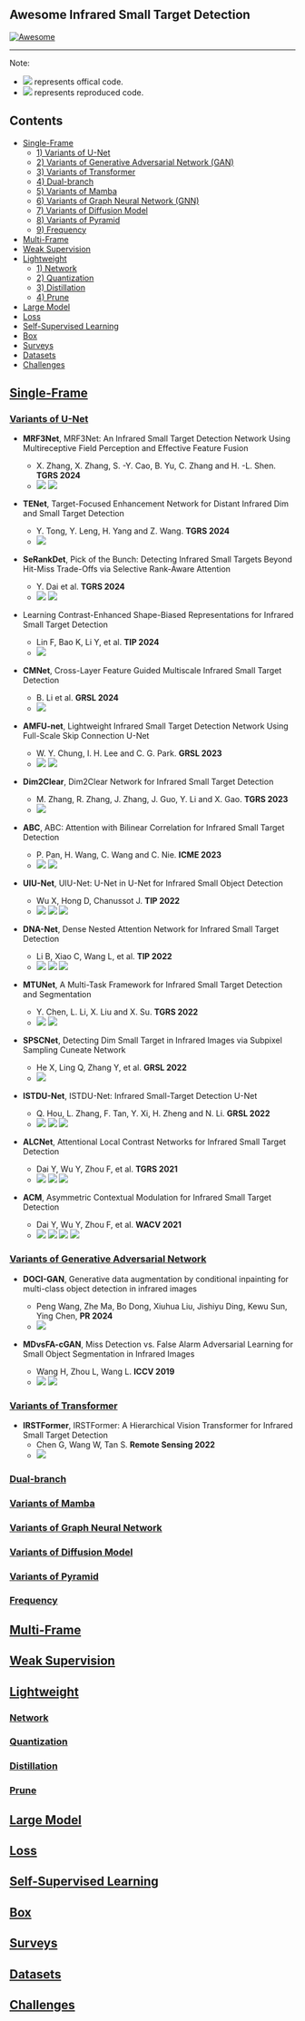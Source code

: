 ## Awesome Infrared Small Target Detection

[![Awesome](https://cdn.rawgit.com/sindresorhus/awesome/d7305f38d29fed78fa85652e3a63e154dd8e8829/media/badge.svg)](https://github.com/yongxianLiu/Awesome-IRSTD)

-----
Note: 
- ![](https://img.shields.io/badge/Code-PyTorch-orange) represents offical code.
- ![](https://img.shields.io/badge/Code-PyTorch-green) represents reproduced code.

## Contents

- [Single-Frame](#Single-Frame)
	- [1) Variants of U-Net](#Variants-of-U-Net)
 	- [2) Variants of Generative Adversarial Network (GAN)](#Variants-of-Generative-Adversarial-Network)
  	- [3) Variants of Transformer](#Variants-of-Transformer)
  	- [4) Dual-branch](#Dual-branch)
  	- [5) Variants of Mamba](#Variants-of-Mamba)
  	- [6) Variants of Graph Neural Network (GNN)](#Variants-of-Graph-Neural-Network)
  	- [7) Variants of Diffusion Model](#Variants-of-Diffusion-Model)
  	- [8) Variants of Pyramid](#Variants-of-Pyramid)
  	- [9) Frequency](#Frequency)
- [Multi-Frame](#Multi-Frame)
- [Weak Supervision](#Weak-Supervision)
- [Lightweight](#Lightweight)
	- [1) Network](#Network)
 	- [2) Quantization](#Quantization)
  	- [3) Distillation](#Distillation)
  	- [4) Prune](#Prune)
- [Large Model](#Large-Model)
- [Loss](#Loss)
- [Self-Supervised Learning](#Self-Supervised-Learning)
- [Box](#Box)
- [Surveys](#Surveys)
- [Datasets](#Datasets)
- [Challenges](#Challenges)


## [Single-Frame](#Contents)


### [Variants of U-Net](#Contents)

- **MRF3Net**, MRF3Net: An Infrared Small Target Detection Network Using Multireceptive Field Perception and Effective Feature Fusion
  + X. Zhang, X. Zhang, S. -Y. Cao, B. Yu, C. Zhang and H. -L. Shen. **TGRS 2024**
  + [![](https://img.shields.io/badge/Link-Paper-blue)](https://ieeexplore.ieee.org/stamp/stamp.jsp?tp=&arnumber=10562332) [![](https://img.shields.io/badge/Code-PyTorch-orange)](https://github.com/Temperature-ai/MRF3Net)

- **TENet**, Target-Focused Enhancement Network for Distant Infrared Dim and Small Target Detection
  + Y. Tong, Y. Leng, H. Yang and Z. Wang. **TGRS 2024**
  + [![](https://img.shields.io/badge/Link-Paper-blue)](https://ieeexplore.ieee.org/stamp/stamp.jsp?tp=&arnumber=10697465)

- **SeRankDet**, Pick of the Bunch: Detecting Infrared Small Targets Beyond Hit-Miss Trade-Offs via Selective Rank-Aware Attention
  + Y. Dai et al. **TGRS 2024**
  + [![](https://img.shields.io/badge/Link-Paper-blue)](https://ieeexplore.ieee.org/stamp/stamp.jsp?tp=&arnumber=10677425) [![](https://img.shields.io/badge/Code-PyTorch-orange)](https://github.com/GrokCV/SeRankDet)

- Learning Contrast-Enhanced Shape-Biased Representations for Infrared Small Target Detection
  + Lin F, Bao K, Li Y, et al. **TIP 2024**
  + [![](https://img.shields.io/badge/Link-Paper-blue)](https://ieeexplore.ieee.org/stamp/stamp.jsp?tp=&arnumber=10508299)

- **CMNet**, Cross-Layer Feature Guided Multiscale Infrared Small Target Detection
  + B. Li et al. **GRSL 2024**
  + [![](https://img.shields.io/badge/Link-Paper-blue)](https://ieeexplore.ieee.org/stamp/stamp.jsp?tp=&arnumber=10415029)

- **AMFU-net**, Lightweight Infrared Small Target Detection Network Using Full-Scale Skip Connection U-Net 
  + W. Y. Chung, I. H. Lee and C. G. Park. **GRSL 2023**
  + [![](https://img.shields.io/badge/Link-Paper-blue)](https://ieeexplore.ieee.org/stamp/stamp.jsp?tp=&arnumber=10124752) [![](https://img.shields.io/badge/Code-PyTorch-orange)](https://github.com/cwon789/AMFU-net)

- **Dim2Clear**, Dim2Clear Network for Infrared Small Target Detection
  + M. Zhang, R. Zhang, J. Zhang, J. Guo, Y. Li and X. Gao. **TGRS 2023**
  + [![](https://img.shields.io/badge/Link-Paper-blue)](https://ieeexplore.ieee.org/stamp/stamp.jsp?tp=&arnumber=10091167)

- **ABC**, ABC: Attention with Bilinear Correlation for Infrared Small Target Detection
  + P. Pan, H. Wang, C. Wang and C. Nie. **ICME 2023**
  + [![](https://img.shields.io/badge/Link-Paper-blue)](https://ieeexplore.ieee.org/stamp/stamp.jsp?tp=&arnumber=10219645) [![](https://img.shields.io/badge/Code-PyTorch-orange)](https://github.com/PANPEIWEN/ABC)

- **UIU-Net**, UIU-Net: U-Net in U-Net for Infrared Small Object Detection
  + Wu X, Hong D, Chanussot J. **TIP 2022**
  + [![](https://img.shields.io/badge/Link-Paper-blue)](https://ieeexplore.ieee.org/stamp/stamp.jsp?tp=&arnumber=9989433) [![](https://img.shields.io/badge/Code-PyTorch-orange)](https://github.com/danfenghong/IEEE_TIP_UIU-Net) [![](https://img.shields.io/badge/Code-PyTorch-green)](https://github.com/XinyiYing/BasicIRSTD)

- **DNA-Net**, Dense Nested Attention Network for Infrared Small Target Detection
  + Li B, Xiao C, Wang L, et al. **TIP 2022**
  + [![](https://img.shields.io/badge/Link-Paper-blue)](https://ieeexplore.ieee.org/stamp/stamp.jsp?tp=&arnumber=9864119) [![](https://img.shields.io/badge/Code-PyTorch-orange)](https://github.com/YeRen123455/Infrared-Small-Target-Detection) [![](https://img.shields.io/badge/Code-PyTorch-green)](https://github.com/XinyiYing/BasicIRSTD)

- **MTUNet**, A Multi-Task Framework for Infrared Small Target Detection and Segmentation
  + Y. Chen, L. Li, X. Liu and X. Su. **TGRS 2022**
  + [![](https://img.shields.io/badge/Link-Paper-blue)](https://ieeexplore.ieee.org/stamp/stamp.jsp?tp=&arnumber=9847264) [![](https://img.shields.io/badge/Code-PyTorch-orange)](https://github.com/Chenastron/MTUNet)

- **SPSCNet**, Detecting Dim Small Target in Infrared Images via Subpixel Sampling Cuneate Network
  +  He X, Ling Q, Zhang Y, et al. **GRSL 2022**
  +  [![](https://img.shields.io/badge/Link-Paper-blue)](https://ieeexplore.ieee.org/stamp/stamp.jsp?tp=&arnumber=9817112)

- **ISTDU-Net**, ISTDU-Net: Infrared Small-Target Detection U-Net
  + Q. Hou, L. Zhang, F. Tan, Y. Xi, H. Zheng and N. Li. **GRSL 2022**
  + [![](https://img.shields.io/badge/Link-Paper-blue)](https://ieeexplore.ieee.org/stamp/stamp.jsp?tp=&arnumber=9674870) [![](https://img.shields.io/badge/Code-PyTorch-orange)](https://github.com/zhanglw882/ISTDU-Net) [![](https://img.shields.io/badge/Code-PyTorch-green)](https://github.com/XinyiYing/BasicIRSTD)

- **ALCNet**, Attentional Local Contrast Networks for Infrared Small Target Detection
  + Dai Y, Wu Y, Zhou F, et al. **TGRS 2021**
  + [![](https://img.shields.io/badge/Link-Paper-blue)](https://ieeexplore.ieee.org/stamp/stamp.jsp?tp=&arnumber=9314219) [![](https://img.shields.io/badge/Code-MXNet-orange)](https://github.com/YimianDai/open-alcnet) [![](https://img.shields.io/badge/Code-PyTorch-green)](https://github.com/XinyiYing/BasicIRSTD)

- **ACM**, Asymmetric Contextual Modulation for Infrared Small Target Detection
  + Dai Y, Wu Y, Zhou F, et al. **WACV 2021**
  + [![](https://img.shields.io/badge/Link-Paper-blue)](https://openaccess.thecvf.com/content/WACV2021/papers/Dai_Asymmetric_Contextual_Modulation_for_Infrared_Small_Target_Detection_WACV_2021_paper.pdf) [![](https://img.shields.io/badge/Code-MXNet-orange)](https://github.com/YimianDai/open-acm) [![](https://img.shields.io/badge/Code-PyTorch-green)](https://github.com/Tianfang-Zhang/acm-pytorch) [![](https://img.shields.io/badge/Code-PyTorch-green)](https://github.com/XinyiYing/BasicIRSTD)



### [Variants of Generative Adversarial Network](#Contents)

- **DOCI-GAN**, Generative data augmentation by conditional inpainting for multi-class object detection in infrared images
  + Peng Wang, Zhe Ma, Bo Dong, Xiuhua Liu, Jishiyu Ding, Kewu Sun, Ying Chen, **PR 2024**
  + [![](https://img.shields.io/badge/Link-Paper-blue)](https://pdf.sciencedirectassets.com/272206/1-s2.0-S0031320324X00059/1-s2.0-S0031320324002528/main.pdf?X-Amz-Security-Token=IQoJb3JpZ2luX2VjEKb%2F%2F%2F%2F%2F%2F%2F%2F%2F%2FwEaCXVzLWVhc3QtMSJHMEUCIQC0xOo%2B47CHgSzjfecw6oBK3RaOFFx0ovRZkKb7dar6zgIgLQGlpobmMmmjzylh9G9Ts2LyAgA1XC4EMRKgWFWC6oUqvAUI7%2F%2F%2F%2F%2F%2F%2F%2F%2F%2F%2FARAFGgwwNTkwMDM1NDY4NjUiDM9s3rFj%2BJRoZHWmuCqQBbWn5qXPVOvfVqseP6VqFpldvQwuC2YqtJHXu6PbGaCTy6mZmMGcrxdQlmzDDBPvY1vhQ9A%2FzD5mJ5y7omM9s4Dbzsf5cSouI4hXYtl3QYuINgpHfL48%2BTypWKmDO%2BLuMrMljclJB5vQai8d9ZgYZYz8XJ%2Fhjbe4UcCFX0Eq7jGmr1wa0x94EPX6t4MynDDPUNm%2BjSviCrAZ2evr8OBnyWyLSnYqQ1KQvgP%2FXEKA9vjMP%2BOTLczL%2Fcen8%2B6xoosdJ1LMSSNd1nMnNo6bYkyWqsVr72DtawiJRGO5hvsJgeHEAitZcO19b1KJWkwyE%2BgQmmT2QBHgb6Yw2wvpjgrQHUgyhJ4E5k%2F3xOuDoTboHLJGKQWArfiZrudX00sSUYwv4FG9aEZ9WrOoD6nJ9d4TD4lW6HrmF3U3KSPFleKey7edQNoIThqtBydibFRYd0mq8YYdWk%2F%2F%2FsOL%2F1BqyP8yPPRI2acAj1JWkLXsSlpYFzCpkaylGQscfyOA44WCEqO0SV7cMvqnluI5T2vmBjyxHuMq6D0Nh%2Fd4MYZl6VQmBnjLRUiwO%2BQ03bbzhyF88sQTcpLqoKdyBhldaYuiRLr3q0H%2FR7qJX%2F%2F78kLWBBmH27gUZg23W7U528YG6OIZvpFEyaa0%2FwM99vmcsZ%2FG7gC%2FJRdL2oEbNUM7hdEklz%2BE7u8CW%2BwHebGsI9YldUKbZyMP3PIVPLwBD2f5KNK2y4P6sPym43A7lofo%2Bfd86lPC6p7mKOc4jnFhbdfP9il5XzFld1MFMQ9%2FPmSFOI5Ztnl5Va6XzpjWLJCgYqIaNiiy%2Fm9ETVnYzCtz5DAs%2FIKb27uBhTVyGLCn2JjRxc9hDFJoo6ki5p7nR7TBM%2BU%2FAuLhH%2BZxMNKAhbgGOrEB9vvUDE%2BcREpjCsvGNCcA1cs%2Bm1BNO1KTYxBosaaW2aDJRDS2KIY1S%2Bvrz2Blo6zwXQaxmllvyDKFSxifsxjOffnU3k5kU8Vy0uoCZ2BhotPr2rTX2sXH1g6Fv2M4JcUKZ7uIVzz3C3%2FtXjnGyfkzwdSdjeMot%2BPR8rsUCPGENNltqAd6B40l9hb4OaycS8Dj91guymeGjCLyKy9nFfm4aTk%2BNAEJyCRtLyhPGK%2FFwrZr&X-Amz-Algorithm=AWS4-HMAC-SHA256&X-Amz-Date=20241005T135532Z&X-Amz-SignedHeaders=host&X-Amz-Expires=300&X-Amz-Credential=ASIAQ3PHCVTYXV6GWBGC%2F20241005%2Fus-east-1%2Fs3%2Faws4_request&X-Amz-Signature=9b5fe58148b506c67f01e6966c72ab6eeb23e9d818575feffa9d227f6f31be15&hash=5d4508d7b2cae41eaaff95854dd07c4797c3c78affaae70d1f9382afeeae865f&host=68042c943591013ac2b2430a89b270f6af2c76d8dfd086a07176afe7c76c2c61&pii=S0031320324002528&tid=spdf-d7217271-516a-4813-874a-cb37a77fc002&sid=ab9d21a230c801488008c5f33cc949289fbagxrqb&type=client&tsoh=d3d3LnNjaWVuY2VkaXJlY3QuY29t&ua=15165b070601055e07&rr=8cdde8ead9c55f4e&cc=us&kca=eyJrZXkiOiJVcXZPbjRZL3NxTS9YcU9HWG9LSzl3Sm5zekgzdGxjdVcvSnpnbldXZEhFeHZrd3o0VWJKem8xMlRzSEx2U2FYMlRwcFJsL3AvZGRscEdhM05MR3FxZ3FMMnRubmpCSVY0ckhqVEpURnIrWS9PUmRaa1VJZXd5NnZnU09JTWlmM1VhaStyYmRleE9pTWtmM2VudksyRUwwTDh6Y0JWVDNwZnhNa1NRNVJ2UEluTlU2eSIsIml2IjoiYzZmMzcxNzBhYzM3ZmFlZDVlZDZiNjEyNzEzZTc4MGQifQ==_1728136544113)

- **MDvsFA-cGAN**, Miss Detection vs. False Alarm Adversarial Learning for Small Object Segmentation in Infrared Images
  + Wang H, Zhou L, Wang L. **ICCV 2019**
  + [![](https://img.shields.io/badge/Link-Paper-blue)](https://openaccess.thecvf.com/content_ICCV_2019/papers/Wang_Miss_Detection_vs._False_Alarm_Adversarial_Learning_for_Small_Object_ICCV_2019_paper.pdf) [![](https://img.shields.io/badge/Code-PyTorch-orange)](https://github.com/wanghuanphd/MDvsFA_cGAN)


### [Variants of Transformer](#Contents)
- **IRSTFormer**, IRSTFormer: A Hierarchical Vision Transformer for Infrared Small Target Detection
  + Chen G, Wang W, Tan S. **Remote Sensing 2022**
  + [![](https://img.shields.io/badge/Link-Paper-blue)](https://www.mdpi.com/2072-4292/14/14/3258)

### [Dual-branch](#Contents)

### [Variants of Mamba](#Content)

### [Variants of Graph Neural Network](#Content)
### [Variants of Diffusion Model](#Content)
### [Variants of Pyramid](#Content)
### [Frequency](#Content)


## [Multi-Frame](#Contents)


## [Weak Supervision](#Content)

## [Lightweight](#Content)

### [Network](#Content)
### [Quantization](#Content)
### [Distillation](#Content)
### [Prune](#Content)


## [Large Model](#Content)


## [Loss](#Content)


## [Self-Supervised Learning](#Content)

## [Box](#Content)

## [Surveys](#Content)


## [Datasets](#Contents)





## [Challenges](#Contents)





